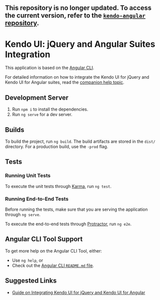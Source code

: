 ##  This repository is no longer updated. To access the current version, refer to the [`kendo-angular` repository](https://github.com/telerik/kendo-angular/tree/master/examples/projects/integration-jquery).

# Kendo UI: jQuery and Angular Suites Integration

This application is based on the [Angular CLI](https://github.com/angular/angular-cli).

For detailed information on how to integrate the Kendo UI for jQuery and Kendo UI for Angular suites, read the [companion help topic](http://www.telerik.com/kendo-angular-ui/components/framework/kendo-jquery/).

## Development Server

1. Run `npm i` to install the dependencies.    
1. Run `ng serve` for a dev server.    

## Builds

To build the project, run `ng build`. The build artifacts are stored in the `dist/` directory. For a production build, use the `-prod` flag.

## Tests

### Running Unit Tests

To execute the unit tests through [Karma](https://karma-runner.github.io), run `ng test`.

### Running End-to-End Tests

Before running the tests, make sure that you are serving the application through `ng serve`.

To execute the end-to-end tests through [Protractor](http://www.protractortest.org/), run `ng e2e`.

## Angular CLI Tool Support

To get more help on the Angular CLI Tool, either:

* Use `ng help`, or
* Check out the [Angular CLI `README.md` file](https://github.com/angular/angular-cli/blob/master/README.md).

## Suggested Links

* [Guide on Integrating Kendo UI for jQuery and Kendo UI for Angular](http://www.telerik.com/kendo-angular-ui/components/framework/kendo-jquery)
